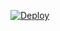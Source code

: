 

[![Deploy](https://www.herokucdn.com/deploy/button.png)](https://dashboard.heroku.com/new?template=https://github.com/kjuyt/yurews)


